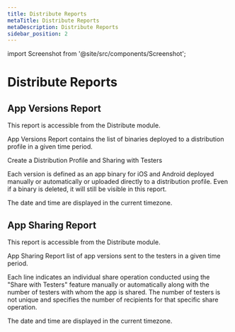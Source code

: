```yaml
---
title: Distribute Reports
metaTitle: Distribute Reports
metaDescription: Distribute Reports
sidebar_position: 2
---
```


import Screenshot from '@site/src/components/Screenshot';

# Distribute Reports

## App Versions Report

This report is accessible from the Distribute module.

App Versions Report contains the list of binaries deployed to a distribution profile in a given time period.

<ContentRef url="../distribute/create-or-select-a-distribution-profile">
  Create a Distribution Profile and Sharing with Testers
</ContentRef>

Each version is defined as an app binary for iOS and Android deployed manually or automatically or uploaded directly to a distribution profile. Even if a binary is deleted, it will still be visible in this report.

The date and time are displayed in the current timezone.

<Screenshot url='https://cdn.appcircle.io/docs/assets/image (13).png' />

## App Sharing Report

This report is accessible from the Distribute module.

App Sharing Report list of app versions sent to the testers in a given time period.

Each line indicates an individual share operation conducted using the "Share with Testers" feature manually or automatically along with the number of testers with whom the app is shared. The number of testers is not unique and specifies the number of recipients for that specific share operation.

The date and time are displayed in the current timezone.

<Screenshot url='https://cdn.appcircle.io/docs/assets/image (14).png' />
